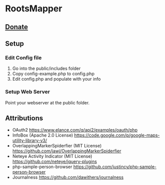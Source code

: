 # RootsMapper

## [Donate](http://blog.rootsmapper.com/p/donate.html)

## Setup

### Edit Config file
1. Go into the public/includes folder <br />
2. Copy config-example.php to config.php <br />
3. Edit config.php and populate with your info <br />

### Setup Web Server
Point your webserver at the public folder.

## Attributions

* OAuth2 https://www.elance.com/q/api2/examples/oauth/php
* InfoBox (Apache 2.0 License) https://code.google.com/p/google-maps-utility-library-v3/
* OverlappingMarkerSpiderfier (MIT License) https://github.com/jawj/OverlappingMarkerSpiderfier
* Neteye Activity Indicator (MIT License) https://github.com/neteye/jquery-plugins
* php-sample-person-browser https://github.com/justincy/php-sample-person-browser
* Journalness https://github.com/dawithers/journalness
